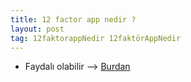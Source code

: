 ```yaml
---
title: 12 factor app nedir ?
layout: post
tag: 12faktorappNedir 12faktörAppNedir
---
```


- Faydalı olabilir --> [Burdan](https://www.youtube.com/watch?v=ttg5QGv9Uvo)